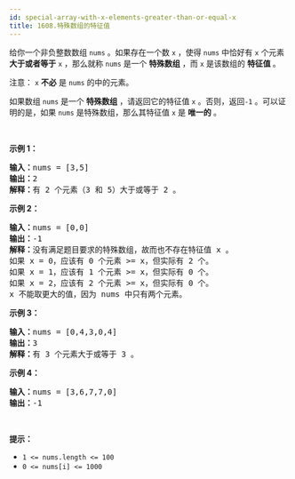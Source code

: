```yaml
---
id: special-array-with-x-elements-greater-than-or-equal-x
title: 1608.特殊数组的特征值
---
```

给你一个非负整数数组 <code>nums</code> 。如果存在一个数 <code>x</code> ，使得 <code>nums</code> 中恰好有 <code>x</code> 个元素 **大于或者等于** <code>x</code> ，那么就称 <code>nums</code> 是一个 **特殊数组** ，而 <code>x</code> 是该数组的 **特征值** 。

注意： <code>x</code> **不必** 是 <code>nums</code> 的中的元素。

如果数组 <code>nums</code> 是一个 **特殊数组** ，请返回它的特征值 <code>x</code> 。否则，返回<code>-1</code> 。可以证明的是，如果 <code>nums</code> 是特殊数组，那么其特征值 <code>x</code> 是 **唯一的** 。

 

**示例 1：**


<pre><strong>输入：</strong>nums = [3,5]<br/><strong>输出：</strong>2<br/><strong>解释：</strong>有 2 个元素（3 和 5）大于或等于 2 。<br/></pre>

**示例 2：**


<pre><strong>输入：</strong>nums = [0,0]<br/><strong>输出：</strong>-1<br/><strong>解释：</strong>没有满足题目要求的特殊数组，故而也不存在特征值 x 。<br/>如果 x = 0，应该有 0 个元素 &gt;= x，但实际有 2 个。<br/>如果 x = 1，应该有 1 个元素 &gt;= x，但实际有 0 个。<br/>如果 x = 2，应该有 2 个元素 &gt;= x，但实际有 0 个。<br/>x 不能取更大的值，因为 nums 中只有两个元素。</pre>

**示例 3：**


<pre><strong>输入：</strong>nums = [0,4,3,0,4]<br/><strong>输出：</strong>3<br/><strong>解释：</strong>有 3 个元素大于或等于 3 。<br/></pre>

**示例 4：**


<pre><strong>输入：</strong>nums = [3,6,7,7,0]<br/><strong>输出：</strong>-1<br/></pre>

 

**提示：**


- <code>1 &lt;= nums.length &lt;= 100</code>
- <code>0 &lt;= nums[i] &lt;= 1000</code>
